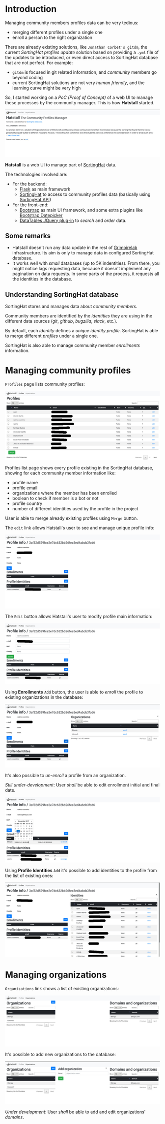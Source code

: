 # Introduction

Managing community members profiles data can be very tedious:
* merging different profiles under a single one
* enroll a person to the right organization

There are already existing solutions, like `Jonathan Corbet's gitdm`, the current *SortingHat profiles update* solution based on providing a `.yml` file of the updates to be introduced, or even direct access to SortingHat database that are not perfect. For example:
* `gitdm` is focused in git related information, and *community* members go beyond coding
* current SortingHat solutions are not very *human friendly*, and the learning curve might be very high

So, I started working on a *PoC (Proof of Concept)* of a web UI to manage these processes by the community manager. This is how **Hatstall** started.

![Intro page](img/intro.jpg)

**Hatstall** is a web UI to manage part of [SortingHat](https://github.com/grimoirelab) data. 

The technologies involved are:
* For the backend:
  * [Flask](http://flask.pocoo.org/) as main framework
  * [SortingHat](https://github.com/grimoirelab/sortinghat/) to access to community profiles data (basically using [SortingHat API](https://github.com/grimoirelab/sortinghat/blob/master/sortinghat/api.py))
* For the front-end:
  * [Bootstrap](http://getbootstrap.com/) as main UI framework, and some extra plugins like [Bootstrap Datepicker](https://github.com/uxsolutions/bootstrap-datepicker/)
  * [DataTables JQuery plug-in](https://datatables.net/) to *search* and *order* data.

## Some remarks

* Hatstall doesn't run any data update in the rest of [Grimoirelab](http://grimoirelab.github.io) infrastructure. Its aim is only to manage data in configured SortingHat database.
* It works well with *small* databases (up to 5K indentities). From there, you might notice lags requesting data, because it doesn't implement any pagination on data requests. In some parts of the process, it requests all the identities in the database.

## Understanding SortingHat database

SortingHat stores and manages data about *community members*.

Community members are identified by the *identities* they are using in the different data sources (*git*, *github*, *bugzilla*, *slack*, etc.).

By default, each *identity* defines a *unique identity profile*. SortingHat is able to merge different *profiles* under a single one.

SortingHat is also able to manage community member *enrollments* information.

# Managing community profiles

`Profiles` page lists community profiles:

![Profiles list page](img/profiles.jpg)

Profiles list page shows every profile existing in the SortingHat database, showing for each community member information like:
* profile name
* profile email
* organizations where the member has been enrolled
* boolean to check if member is a bot or not
* profile country
* number of different identities used by the profile in the project

User is able to merge already existing profiles using `Merge` button.

The `edit` link allows Hatstall's user to see and manage unique profile info:

![Profile page](img/profile.jpg)

The `Edit` button allows Hatstall's user to modify profile main information:

![Edit profile information](img/profile-edit.jpg)

Using **Enrollments** `Add` button, the user is able to *enroll* the profile to existing organizations in the database:

![Add enrollment](img/profile-enroll.jpg)

It's also possible to *un-enroll* a profile from an organization.

*Still under-development*: User *shall* be able to edit enrollment initial and final date.

![Edit enrollments information](img/profile-enrollments-edit.jpg)

Using **Profile Identities** `Add` it's possible to add identities to the profile from the list of existing ones:

![Add identity to community member profile](img/profile-add-identity.jpg)

# Managing organizations

`Organizations` link shows a list of existing organizations:

![Organizations list](img/organizations.jpg)

It's possible to add new organizations to the database:

![Addingg organizations](img/organizations-add.jpg)

*Under development*: User *shall* be able to add and edit  organizations' *domains*.